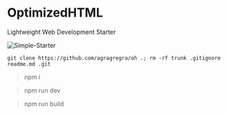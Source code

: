 # OptimizedHTML
Lightweight Web Development Starter

![Simple-Starter](https://raw.githubusercontent.com/agragregra/oh/master/app/img/preview.jpg)
```
git clone https://github.com/agragregra/oh .; rm -rf trunk .gitignore readme.md .git
```

> npm i

> npm run dev

> npm run build
